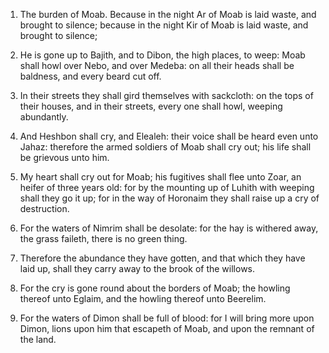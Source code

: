 1. The burden of Moab. Because in the night Ar of Moab is laid
waste, and brought to silence; because in the night Kir of Moab is
laid waste, and brought to silence;

2. He is gone up to Bajith, and
to Dibon, the high places, to weep: Moab shall howl over Nebo, and
over Medeba: on all their heads shall be baldness, and every beard cut
off.

3. In their streets they shall gird themselves with sackcloth: on
the tops of their houses, and in their streets, every one shall howl,
weeping abundantly.

4. And Heshbon shall cry, and Elealeh: their voice shall be heard
even unto Jahaz: therefore the armed soldiers of Moab shall cry out;
his life shall be grievous unto him.

5. My heart shall cry out for Moab; his fugitives shall flee unto
Zoar, an heifer of three years old: for by the mounting up of Luhith
with weeping shall they go it up; for in the way of Horonaim they
shall raise up a cry of destruction.

6. For the waters of Nimrim shall be desolate: for the hay is
withered away, the grass faileth, there is no green thing.

7. Therefore the abundance they have gotten, and that which they
have laid up, shall they carry away to the brook of the willows.

8. For the cry is gone round about the borders of Moab; the howling
thereof unto Eglaim, and the howling thereof unto Beerelim.

9. For the waters of Dimon shall be full of blood: for I will bring
more upon Dimon, lions upon him that escapeth of Moab, and upon the
remnant of the land.